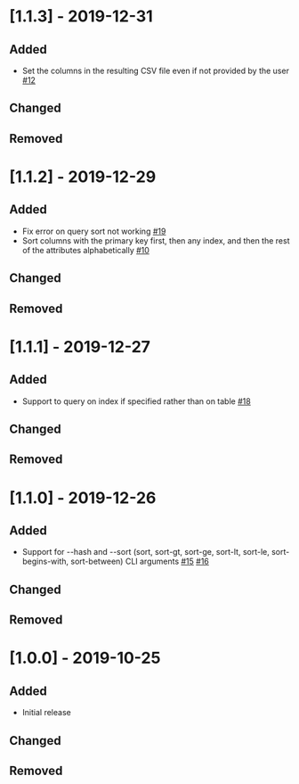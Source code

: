 # [1.1.3] - 2019-12-31
## Added
- Set the columns in the resulting CSV file even if not provided by the user [#12](/../../issues/12)

## Changed

## Removed

# [1.1.2] - 2019-12-29
## Added
- Fix error on query sort not working [#19](/../../issues/19)
- Sort columns with the primary key first, then any index, and then the rest of the attributes alphabetically [#10](/../../issues/10)

## Changed

## Removed

# [1.1.1] - 2019-12-27
## Added
- Support to query on index if specified rather than on table [#18](/../../issues/18)

## Changed

## Removed

# [1.1.0] - 2019-12-26
## Added
- Support for --hash and --sort (sort, sort-gt, sort-ge, sort-lt, sort-le, sort-begins-with, sort-between) CLI arguments [#15](/../../issues/15) [#16](/../../issues/16)

## Changed

## Removed

# [1.0.0] - 2019-10-25
## Added
- Initial release

## Changed

## Removed



